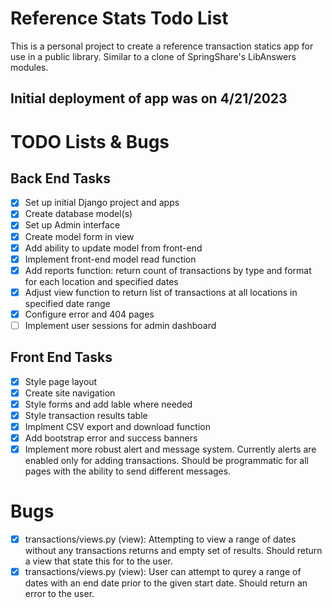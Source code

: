 # Reference Stats Todo List

This is a personal project to create a reference transaction statics app for use in a public library. Similar to a clone of SpringShare's LibAnswers modules.

Initial deployment of app was on 4/21/2023
---
# TODO Lists & Bugs

## Back End Tasks

- [x] Set up initial Django project and apps
- [x] Create database model(s)
- [x] Set up Admin interface
- [x] Create model form in view
- [x] Add ability to update model from front-end
- [x] Implement front-end model read function
- [x] Add reports function: return count of transactions by type and format for each location and specified dates
- [x] Adjust view function to return list of transactions at all locations in specified date 
range
- [x] Configure error and 404 pages
- [ ] Implement user sessions for admin dashboard

## Front End Tasks

- [x] Style page layout
- [x] Create site navigation
- [x] Style forms and add lable where needed
- [x] Style transaction results table
- [x] Implment CSV export and download function
- [x] Add bootstrap error and success banners
- [x] Implement more robust alert and message system. Currently alerts are enabled only for adding transactions. Should be programmatic for all pages with the ability to send different messages.

# Bugs

- [x] transactions/views.py (view): Attempting to view a range of dates without any transactions returns and empty set of results. Should return a view that state this for to the user.
- [x] transactions/views.py (view): User can attempt to qurey a range of dates with an end date prior to the given start date. Should return an error to the user.